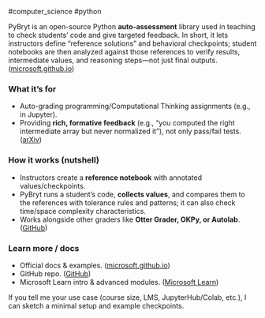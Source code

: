 #computer_science #python 

PyBryt is an open-source Python **auto-assessment** library used in teaching to check students’ code and give targeted feedback. In short, it lets instructors define “reference solutions” and behavioral checkpoints; student notebooks are then analyzed against those references to verify results, intermediate values, and reasoning steps—not just final outputs. ([microsoft.github.io](https://microsoft.github.io/pybryt/?utm_source=chatgpt.com))

### What it’s for

- Auto-grading programming/Computational Thinking assignments (e.g., in Jupyter).
- Providing **rich, formative feedback** (e.g., “you computed the right intermediate array but never normalized it”), not only pass/fail tests. ([arXiv](https://arxiv.org/abs/2112.02144?utm_source=chatgpt.com))

### How it works (nutshell)

- Instructors create a **reference notebook** with annotated values/checkpoints.
- PyBryt runs a student’s code, **collects values**, and compares them to the references with tolerance rules and patterns; it can also check time/space complexity characteristics.
- Works alongside other graders like **Otter Grader, OKPy, or Autolab**. ([GitHub](https://github.com/microsoft/pybryt?utm_source=chatgpt.com))

### Learn more / docs

- Official docs & examples. ([microsoft.github.io](https://microsoft.github.io/pybryt/?utm_source=chatgpt.com))
- GitHub repo. ([GitHub](https://github.com/microsoft/pybryt?utm_source=chatgpt.com))
- Microsoft Learn intro & advanced modules. ([Microsoft Learn](https://learn.microsoft.com/en-us/training/modules/introduction-pybryt/?utm_source=chatgpt.com))

If you tell me your use case (course size, LMS, JupyterHub/Colab, etc.), I can sketch a minimal setup and example checkpoints.